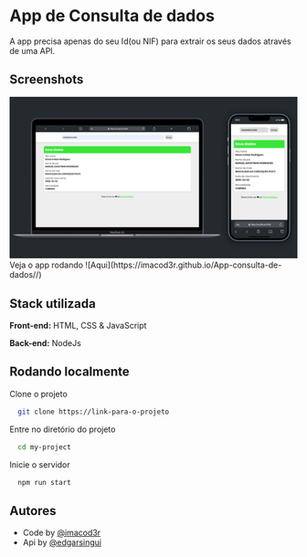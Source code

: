 
# App de Consulta de dados

A app precisa apenas do seu Id(ou NIF) para extrair os seus dados através de uma API.



## Screenshots

<img src="/github/preview.png" />
Veja o app rodando ![Aqui](https://imacod3r.github.io/App-consulta-de-dados//)


## Stack utilizada

**Front-end:** HTML, CSS & JavaScript

**Back-end:** NodeJs


## Rodando localmente

Clone o projeto

```bash
  git clone https://link-para-o-projeto
```

Entre no diretório do projeto

```bash
  cd my-project
``` 

Inicie o servidor

```bash
  npm run start
```


## Autores

- Code by [@imacod3r](https://www.github.com/imacod3r)
- Api by [@edgarsingui](https://github.com/edgarsingui)

